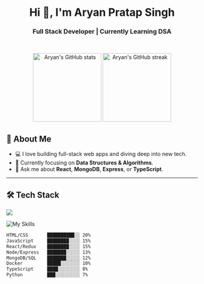 <!-- README.md -->

<h1 align="center">Hi 👋, I'm Aryan Pratap Singh</h1>
<h3 align="center">Full Stack Developer | Currently Learning DSA</h3>

<br/>

<p align="center"> <img src="https://github-readme-stats.vercel.app/api?username=aryan21231212&show_icons=true&theme=tokyonight&hide_border=false" alt="Aryan's GitHub stats" height="180"/> <img src="https://github-readme-streak-stats.herokuapp.com/?user=aryanpratapsingh&theme=tokyonight&hide_border=false" alt="Aryan's GitHub streak" height="180"/> </p>

## 🧠 About Me

- 💻 I love building full-stack web apps and diving deep into new tech.
- 🌱 Currently focusing on **Data Structures & Algorithms**.
- 💬 Ask me about **React**, **MongoDB**, **Express**, or **TypeScript**.

---

## 🛠️ Tech Stack

<img src="https://github-profile-trophy.vercel.app/?username=aryan21231212&theme=tokyonight&no-bg=true" />


![My Skills](https://skillicons.dev/icons?i=html,css,js,ts,react,redux,nodejs,express,mongodb,postgres,docker,python)

```txt
HTML/CSS       ██████████░░ 20%
JavaScript     ████████░░░░ 15%
React/Redux    ████████░░░░ 15%
Node/Express   ███████░░░░░ 13%
MongoDB/SQL    ███████░░░░░ 12%
Docker         █████░░░░░░░ 10%
TypeScript     ████░░░░░░░░ 8%
Python         ███░░░░░░░░░ 7%
